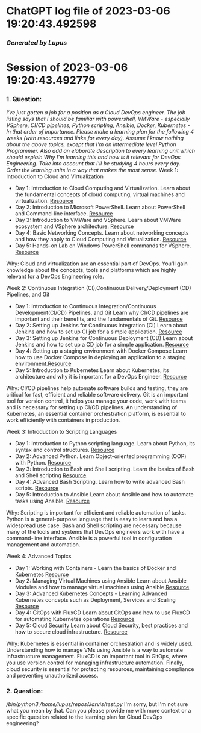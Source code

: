 # ChatGPT log file of 2023-03-06 19:20:43.492598
### *Generated by Lupus*
# Session of 2023-03-06 19:20:43.492779
    
### 1. Question:  
*I‘ve just gotten a job for a position as a Cloud DevOps engineer. The job listing says that I should be familiar with powershell, VMWare - especially VSphere, CI/CD pipelines, Python scripting, Ansible, Docker, Kubernetes - In that order of importance. Please make a learning plan for the following 4 weeks (with resources and links for every day). Assume I know nothing about the above topics, except that I'm an intermediate level Python Programmer. Also add an elaborate description to every learning unit which should explain Why I'm learning this and how is it relevant for DevOps Engineering. Take into account that I'll be studying 4 hours every day. Order the learning units in a way that makes the most sense.*
Week 1: Introduction to Cloud and Virtualization
- Day 1: Introduction to Cloud Computing and Virtualization. Learn about the fundamental concepts of cloud computing, virtual machines and virtualization. [Resource](https://www.coursera.org/lecture/cloud-computing-foundations-duke/introduction-to-cloud-computing-KKpDm)
- Day 2: Introduction to Microsoft PowerShell. Learn about PowerShell and Command-line interface. [Resource](https://docs.microsoft.com/en-us/powershell/scripting/overview?view=powershell-7.1)
- Day 3: Introduction to VMWare and VSphere. Learn about VMWare ecosystem and VSphere architecture. [Resource](https://www.vmware.com/content/dam/digitalmarketing/vmware/en/pdf/products/vsphere/vmware-vsphere-esxi-vcenter-server-7-getting-started-guide.pdf)
- Day 4: Basic Networking Concepts. Learn about networking concepts and how they apply to Cloud Computing and Virtualization. [Resource](https://www.pluralsight.com/courses/nmap-scanning-networks)
- Day 5: Hands-on Lab on Windows PowerShell commands for VSphere. [Resource](https://vmiss.net/useful-powercli-scripts/) 

Why: Cloud and virtualization are an essential part of DevOps. You'll gain knowledge about the concepts, tools and platforms which are highly relevant for a DevOps Engineering role.



Week 2: Continuous Integration (CI),Continuous Delivery/Deployment (CD) Pipelines, and Git
- Day 1: Introduction to Continuous Integration/Continuous Development(CI/CD) Pipelines, and Git Learn why CI/CD pipelines are important and their benefits, and the fundamentals of Git. [Resource](https://www.atlassian.com/continuous-delivery/ci-cd-pipeline)
- Day 2: Setting up Jenkins for Continuous Integration (CI) Learn about Jenkins and how to set up CI job for a simple application. [Resource](https://www.linuxtechi.com/jenkins-installation-on-centos/)
- Day 3: Setting up Jenkins for Continuous Deployment (CD) Learn about Jenkins and how to set up a CD job for a simple application. [Resource](https://jenkins.io/doc/book/pipeline/)
- Day 4: Setting up a staging environment with Docker Compose Learn how to use Docker Compose in deploying an application to a staging environment.[Resource](https://docs.docker.com/compose/gettingstarted/)
- Day 5: Introduction to Kubernetes Learn about Kubernetes, its architecture and why it is important for a DevOps Engineer. [Resource](https://kubernetes.io/docs/concepts/overview/what-is-kubernetes/)

Why: CI/CD pipelines help automate software builds and testing, they are critical for fast, efficient and reliable software delivery.  Git is an important tool for version control, it helps you manage your code, work with teams and is necessary for setting up CI/CD pipelines. An understanding of Kubernetes, an essential container orchestration platform, is essential to work efficiently with containers in production.


Week 3: Introduction to Scripting Languages
- Day 1: Introduction to Python scripting language. Learn about Python, its syntax and control structures. [Resource](https://www.learnpython.org/)
- Day 2: Advanced Python. Learn Object-oriented programming (OOP) with Python. [Resource](https://www.educative.io/blog/python-oop-tutorial)
- Day 3: Introduction to Bash and Shell scripting. Learn the basics of Bash and Shell scripting [Resource](https://www.shellscript.sh/)
- Day 4: Advanced Bash Scripting. Learn how to write advanced Bash scripts. [Resource](https://linuxhint.com/bash_script_solutions/)
- Day 5: Introduction to Ansible Learn about Ansible and how to automate tasks using Ansible. [Resource](https://www.digitalocean.com/community/tutorials/how-to-install-and-configure-ansible-on-ubuntu-18-04)

Why: Scripting is important for efficient and reliable automation of tasks. Python is a general-purpose language that is easy to learn and has a widespread use case. Bash and Shell scripting are necessary because many of the tools and systems that DevOps engineers work with have a command-line interface. Ansible is a powerful tool in configuration management and automation.


Week 4: Advanced Topics
- Day 1: Working with Containers - Learn the basics of Docker and Kubernetes [Resource](https://www.udemy.com/course/docker-kubernetes-the-practical-guide/)
- Day 2: Managing Virtual Machines using Ansible Learn about Ansible Modules and how to manage virtual machines using Ansible [Resource](https://www.ansible.com/resources/videos/whiteboard-walkthrough-managing-virtual-machines-with-ansible-modules)
- Day 3: Advanced Kubernetes Concepts - Learning Advanced Kubernetes concepts such as Deployment, Services and Scaling [Resource](https://kubernetes.io/docs/tutorials/kubernetes-basics/)
- Day 4: GitOps with FluxCD Learn about GitOps and how to use FluxCD for automating Kubernetes operations [Resource](https://docs.fluxcd.io/en/1.20.2/tutorials/get-started-helm/)
- Day 5: Cloud Security Learn about Cloud Security, best practices and how to secure cloud infrastructure. [Resource](https://www.coursera.org/learn/cloud-security-basics)

Why: Kubernetes is essential in container orchestration and is widely used. Understanding how to manage VMs using Ansible is a way to automate infrastructure management. FluxCD is an important tool in GitOps, where you use version control for managing infrastructure automation. Finally, cloud security is essential for protecting resources, maintaining compliance and preventing unauthorized access.  
### 2. Question:  
*/bin/python3 /home/lupus/repos/Jarvis/test.py*
I'm sorry, but I'm not sure what you mean by that. Can you please provide me with more context or a specific question related to the learning plan for Cloud DevOps engineering?